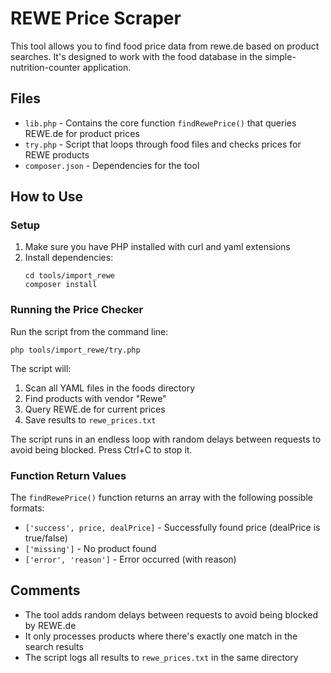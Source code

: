# REWE Price Scraper

This tool allows you to find food price data from rewe.de based on product searches. It's designed to work with the food database in the simple-nutrition-counter application.

## Files

- `lib.php` - Contains the core function `findRewePrice()` that queries REWE.de for product prices
- `try.php` - Script that loops through food files and checks prices for REWE products
- `composer.json` - Dependencies for the tool

## How to Use

### Setup

1. Make sure you have PHP installed with curl and yaml extensions
2. Install dependencies:
   ```
   cd tools/import_rewe
   composer install
   ```

### Running the Price Checker

Run the script from the command line:

```
php tools/import_rewe/try.php
```

The script will:
1. Scan all YAML files in the foods directory
2. Find products with vendor "Rewe"
3. Query REWE.de for current prices
4. Save results to `rewe_prices.txt`

The script runs in an endless loop with random delays between requests to avoid being blocked. Press Ctrl+C to stop it.

### Function Return Values

The `findRewePrice()` function returns an array with the following possible formats:

- `['success', price, dealPrice]` - Successfully found price (dealPrice is true/false)
- `['missing']` - No product found
- `['error', 'reason']` - Error occurred (with reason)

## Comments

- The tool adds random delays between requests to avoid being blocked by REWE.de
- It only processes products where there's exactly one match in the search results
- The script logs all results to `rewe_prices.txt` in the same directory
